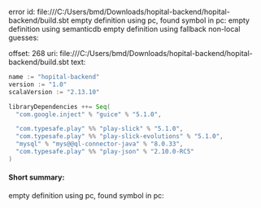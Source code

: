 error id: 
file:///C:/Users/bmd/Downloads/hopital-backend/hopital-backend/build.sbt
empty definition using pc, found symbol in pc: 
empty definition using semanticdb
empty definition using fallback
non-local guesses:

offset: 268
uri: file:///C:/Users/bmd/Downloads/hopital-backend/hopital-backend/build.sbt
text:
```scala
name := "hopital-backend"
version := "1.0"
scalaVersion := "2.13.10"

libraryDependencies ++= Seq(
  "com.google.inject" % "guice" % "5.1.0",

  "com.typesafe.play" %% "play-slick" % "5.1.0",
  "com.typesafe.play" %% "play-slick-evolutions" % "5.1.0",
  "mysql" % "mys@@ql-connector-java" % "8.0.33",
  "com.typesafe.play" %% "play-json" % "2.10.0-RC5"
)
```


#### Short summary: 

empty definition using pc, found symbol in pc: 